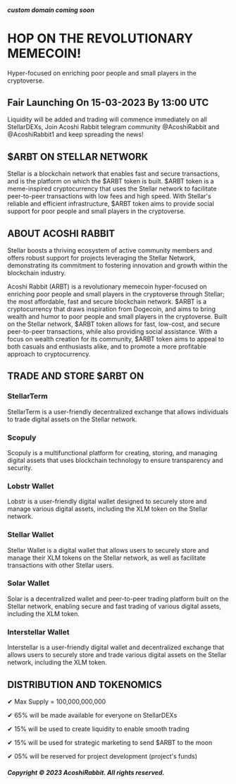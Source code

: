 ##### custom domain coming soon
# HOP ON THE REVOLUTIONARY MEMECOIN!
Hyper-focused on enriching poor people and small players in the cryptoverse.
## Fair Launching On 15-03-2023 By 13:00 UTC
Liquidity will be added and trading will commence immediately on all StellarDEXs, Join Acoshi Rabbit telegram community @AcoshiRabbit and @AcoshiRabbit1 and keep spreading the news!
## $ARBT ON STELLAR NETWORK
Stellar is a blockchain network that enables fast and secure transactions, and is the platform on which the $ARBT token is built. $ARBT token is a meme-inspired cryptocurrency that uses the Stellar network to facilitate peer-to-peer transactions with low fees and high speed. With Stellar's reliable and efficient infrastructure, $ARBT token aims to provide social support for poor people and small players in the cryptoverse.
## ABOUT ACOSHI RABBIT
Stellar boosts a thriving ecosystem of active community members and offers robust support for projects leveraging the Stellar Network, demonstrating its commitment to fostering innovation and growth within the blockchain industry.

Acoshi Rabbit (ARBT) is a revolutionary memecoin hyper-focused on enriching poor people and small players in the cryptoverse through Stellar; the most affordable, fast and secure blockchain network. $ARBT is a cryptocurrency that draws inspiration from Dogecoin, and aims to bring wealth and humor to poor people and small players in the cryptoverse. Built on the Stellar network, $ARBT token allows for fast, low-cost, and secure peer-to-peer transactions, while also providing social assistance. With a focus on wealth creation for its community, $ARBT token aims to appeal to both casuals and enthusiasts alike, and to promote a more profitable approach to cryptocurrency.
## TRADE AND STORE $ARBT ON
### StellarTerm
StellarTerm is a user-friendly decentralized exchange that allows individuals to trade digital assets on the Stellar network.
### Scopuly
Scopuly is a multifunctional platform for creating, storing, and managing digital assets that uses blockchain technology to ensure transparency and security.
### Lobstr Wallet
Lobstr is a user-friendly digital wallet designed to securely store and manage various digital assets, including the XLM token on the Stellar network.
### Stellar Wallet
Stellar Wallet is a digital wallet that allows users to securely store and manage their XLM tokens on the Stellar network, as well as facilitate transactions with other Stellar users.
### Solar Wallet
Solar is a decentralized wallet and peer-to-peer trading platform built on the Stellar network, enabling secure and fast trading of various digital assets, including the XLM token.
### Interstellar Wallet
Interstellar is a user-friendly digital wallet and decentralized exchange that allows users to securely store and trade various digital assets on the Stellar network, including the XLM token.
## DISTRIBUTION AND TOKENOMICS
✔ Max Supply = 100,000,000,000

✔ 65% will be made available for everyone on StellarDEXs

✔ 15% will be used to create liquidity to enable smooth trading

✔ 15% will be used for strategic marketing to send $ARBT to the moon

✔ 05% will be reserved for project development (project's funds)
##### Copyright © 2023 AcoshiRabbit. All rights reserved.
